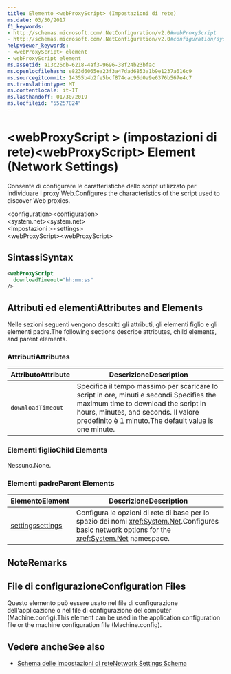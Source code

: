 ```yaml
---
title: Elemento <webProxyScript> (Impostazioni di rete)
ms.date: 03/30/2017
f1_keywords:
- http://schemas.microsoft.com/.NetConfiguration/v2.0#webProxyScript
- http://schemas.microsoft.com/.NetConfiguration/v2.0#configuration/system.net/settings/webProxyScript
helpviewer_keywords:
- <webProxyScript> element
- webProxyScript element
ms.assetid: a13c26db-6218-4af3-9696-38f24b23bfac
ms.openlocfilehash: e823d6065ea23f3a47dad6853a1b9e1237a616c9
ms.sourcegitcommit: 14355b4b2fe5bcf874cac96d0a9e6376b567e4c7
ms.translationtype: MT
ms.contentlocale: it-IT
ms.lasthandoff: 01/30/2019
ms.locfileid: "55257824"
---
```

# <a name="webproxyscript-element-network-settings"></a><span data-ttu-id="65576-102">\<webProxyScript > (impostazioni di rete)</span><span class="sxs-lookup"><span data-stu-id="65576-102">\<webProxyScript> Element (Network Settings)</span></span>
<span data-ttu-id="65576-103">Consente di configurare le caratteristiche dello script utilizzato per individuare i proxy Web.</span><span class="sxs-lookup"><span data-stu-id="65576-103">Configures the characteristics of the script used to discover Web proxies.</span></span>  
  
 <span data-ttu-id="65576-104">\<configuration></span><span class="sxs-lookup"><span data-stu-id="65576-104">\<configuration></span></span>  
<span data-ttu-id="65576-105">\<system.net></span><span class="sxs-lookup"><span data-stu-id="65576-105">\<system.net></span></span>  
<span data-ttu-id="65576-106">\<Impostazioni ></span><span class="sxs-lookup"><span data-stu-id="65576-106">\<settings></span></span>  
<span data-ttu-id="65576-107">\<webProxyScript></span><span class="sxs-lookup"><span data-stu-id="65576-107">\<webProxyScript></span></span>  
  
## <a name="syntax"></a><span data-ttu-id="65576-108">Sintassi</span><span class="sxs-lookup"><span data-stu-id="65576-108">Syntax</span></span>  
  
```xml  
<webProxyScript  
  downloadTimeout="hh:mm:ss"  
/>  
```  
  
## <a name="attributes-and-elements"></a><span data-ttu-id="65576-109">Attributi ed elementi</span><span class="sxs-lookup"><span data-stu-id="65576-109">Attributes and Elements</span></span>  
 <span data-ttu-id="65576-110">Nelle sezioni seguenti vengono descritti gli attributi, gli elementi figlio e gli elementi padre.</span><span class="sxs-lookup"><span data-stu-id="65576-110">The following sections describe attributes, child elements, and parent elements.</span></span>  
  
### <a name="attributes"></a><span data-ttu-id="65576-111">Attributi</span><span class="sxs-lookup"><span data-stu-id="65576-111">Attributes</span></span>  
  
|<span data-ttu-id="65576-112">Attributo</span><span class="sxs-lookup"><span data-stu-id="65576-112">Attribute</span></span>|<span data-ttu-id="65576-113">Descrizione</span><span class="sxs-lookup"><span data-stu-id="65576-113">Description</span></span>|  
|---------------|-----------------|  
|`downloadTimeout`|<span data-ttu-id="65576-114">Specifica il tempo massimo per scaricare lo script in ore, minuti e secondi.</span><span class="sxs-lookup"><span data-stu-id="65576-114">Specifies the maximum time to download the script in hours, minutes, and seconds.</span></span> <span data-ttu-id="65576-115">Il valore predefinito è 1 minuto.</span><span class="sxs-lookup"><span data-stu-id="65576-115">The default value is one minute.</span></span>|  
  
### <a name="child-elements"></a><span data-ttu-id="65576-116">Elementi figlio</span><span class="sxs-lookup"><span data-stu-id="65576-116">Child Elements</span></span>  
 <span data-ttu-id="65576-117">Nessuno.</span><span class="sxs-lookup"><span data-stu-id="65576-117">None.</span></span>  
  
### <a name="parent-elements"></a><span data-ttu-id="65576-118">Elementi padre</span><span class="sxs-lookup"><span data-stu-id="65576-118">Parent Elements</span></span>  
  
|<span data-ttu-id="65576-119">Elemento</span><span class="sxs-lookup"><span data-stu-id="65576-119">Element</span></span>|<span data-ttu-id="65576-120">Descrizione</span><span class="sxs-lookup"><span data-stu-id="65576-120">Description</span></span>|  
|-------------|-----------------|  
|[<span data-ttu-id="65576-121">settings</span><span class="sxs-lookup"><span data-stu-id="65576-121">settings</span></span>](../../../../../docs/framework/configure-apps/file-schema/network/settings-element-network-settings.md)|<span data-ttu-id="65576-122">Configura le opzioni di rete di base per lo spazio dei nomi <xref:System.Net>.</span><span class="sxs-lookup"><span data-stu-id="65576-122">Configures basic network options for the <xref:System.Net> namespace.</span></span>|  
  
## <a name="remarks"></a><span data-ttu-id="65576-123">Note</span><span class="sxs-lookup"><span data-stu-id="65576-123">Remarks</span></span>  
  
## <a name="configuration-files"></a><span data-ttu-id="65576-124">File di configurazione</span><span class="sxs-lookup"><span data-stu-id="65576-124">Configuration Files</span></span>  
 <span data-ttu-id="65576-125">Questo elemento può essere usato nel file di configurazione dell'applicazione o nel file di configurazione del computer (Machine.config).</span><span class="sxs-lookup"><span data-stu-id="65576-125">This element can be used in the application configuration file or the machine configuration file (Machine.config).</span></span>  
  
## <a name="see-also"></a><span data-ttu-id="65576-126">Vedere anche</span><span class="sxs-lookup"><span data-stu-id="65576-126">See also</span></span>
- [<span data-ttu-id="65576-127">Schema delle impostazioni di rete</span><span class="sxs-lookup"><span data-stu-id="65576-127">Network Settings Schema</span></span>](../../../../../docs/framework/configure-apps/file-schema/network/index.md)
